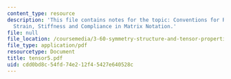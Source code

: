 ```yaml
---
content_type: resource
description: 'This file contains notes for the topic: Conventions for Relabeling Stress,
  Strain, Stiffness and Compliance in Matrix Notation.'
file: null
file_location: /coursemedia/3-60-symmetry-structure-and-tensor-properties-of-materials-fall-2005/cdd0bd8c54fd74e212f45427e640528c_tensor5.pdf
file_type: application/pdf
resourcetype: Document
title: tensor5.pdf
uid: cdd0bd8c-54fd-74e2-12f4-5427e640528c
---
```

